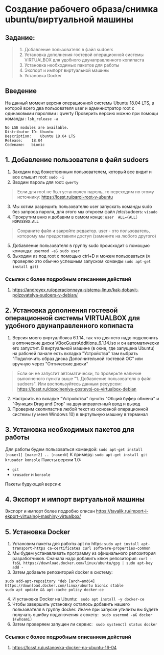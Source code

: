 # Создание рабочего образа/снимка ubuntu/виртуальной машины
## Задание:
> 1. Добавление пользователя в файл sudoers
> 2. Установка дополнения гостевой операционной системы VIRTUALBOX для удобного двунаправленного копипаста
> 3. Установка необходимых пакетов для работы
> 4. Экспорт и импорт виртуальной машины 
> 5. Установка Docker

## Введение
На данный момент верcия операционной системы Ubuntu 18.04 LTS, в которой всего два пользователя user и администратор root с одинаковыми паролями : qwerty
Проверить версию можно при помощи команды : `lsb_release -a `
```
No LSB modules are available.
Distributor ID: Ubuntu
Description:    Ubuntu 18.04 LTS
Release:    18.04
Codename:   bionic 
```
## 1. Добавление пользователя в файл sudoers
1. Заходим под божественным пользователем, который все видит и все слышит root: `sudo -i`
2. Вводим пароль для root: `qwerty`
> Если для root не был установлен пароль, то переходим по этому источнику: https://losst.ru/parol-root-v-ubuntu 
3. Мы хотим разрешить пользователю user запускать команды sudo без запроса пароля, для этого мы откроем файл /etc/sudoers: `visudo`
4. Прокрутим вниз и добавим в самом конце: `user  ALL=(ALL) NOPASSWD:ALL`
> Сохраните файл и закройте редактор. user - это пользователь, которому мы предоставили доступ (замените на любого другого)
5. Добавление пользователя в группу sudo происходит с помощью команды: `usermod -aG sudo user`
6. Выходим из под root с помощью ctrl+D и можем пользоваться (я проверяю это обычно успешным запуском команды `sudo apt-get install git`)


### Ссылки с более подробным описанием действий
1. https://andreyex.ru/operacionnaya-sistema-linux/kak-dobavit-polzovatelya-sudoers-v-debian/

## 2. Установка дополнения гостевой операционной системы VIRTUALBOX для удобного двунаправленного копипаста
1. Версия моего виртуалбокса 6.1.14, так что для него надо подключить в оптические диски VBoxGuestAdditions_6.1.14.iso и он автоматически его запустит. В виртуальной машине (в окне, где запущена Ubuntu) на рабочей панале есть вкладка "Устройства" там выбрать "Подключить образ диска Дополнительной гостевой ОС" или вручную через "Оптические диски"
> Если он не запустит автоматически, то проверьте наличие выполненого пункта выше "1. Добавление пользователя в файл sudoers". Или воспользуйтесь данным ресурсом: https://losst.ru/dopolneniya-gostevoj-os-virtualbox-debian
2. Настроить во вкладке "Устройства" пункты "Общий буфер обмена" и "Функция Drag and Drop" на двунаправленный ввод и вывод
3. Проверим скопипастив любой текст из основной операционной системы (у меня Windows 10) в виртульную машину в терминал

## 3. Установка необходимых пакетов для работы
Для работы будем пользоваться командой: `sudo apt-get install [пакет1] [пакет2] .. [пакетN]`
К примеру: `sudo apt-get install git krusader konsole`
Пакеты версии 1.0:
* `git`
* `krusader` и `konsole`

Пакеты будующей версии:

## 4. Экспорт и импорт виртуальной машины 
Экспорт и импорт более подробно описан https://tavalik.ru/import-i-ekport-virtualnoj-mashiny-virtualbox/

## 5. Установка Docker
1. Установим пакеты для работы apt по https:
`sudo apt install apt-transport-https ca-certificates curl software-properties-common`
2. Мы будем устанавливать программу из официального репозитория разработчиков. Сначала надо добавить ключ репозитория:
`curl -fsSL https://download.docker.com/linux/ubuntu/gpg | sudo apt-key add -`
3. Затем добавьте репозиторий docker в систему:
```
sudo add-apt-repository "deb [arch=amd64] https://download.docker.com/linux/ubuntu bionic stable
sudo apt update && apt-cache policy docker-ce
```
4. И установка Docker на Ubuntu: ` sudo apt install -y docker-ce`
5. Чтобы завершить установку осталось добавить нашего пользователя в группу docker. Иначе при запуске утилиты вы будете получать ошибку подключения к сокету: ` sudo usermod -aG docker $(whoami)`
6. Затем проверяем запущен ли сервис: ` sudo systemctl status docker`
### Ссылки с более подробным описанием действий
1. https://losst.ru/ustanovka-docker-na-ubuntu-16-04

